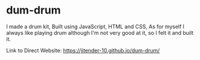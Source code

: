# dum-drum
I made a drum kit, Built using JavaScript, HTML and CSS, As for myself I always like playing drum although I'm not very good at it, so I felt it and built it.

Link to Direct Website: https://jitender-10.github.io/dum-drum/
